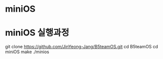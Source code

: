 # miniOS
# miniOS 실행과정
git clone https://github.com/JinYeong-Jang/B5teamOS.git
cd B5teamOS
cd miniOS
make
./minios
